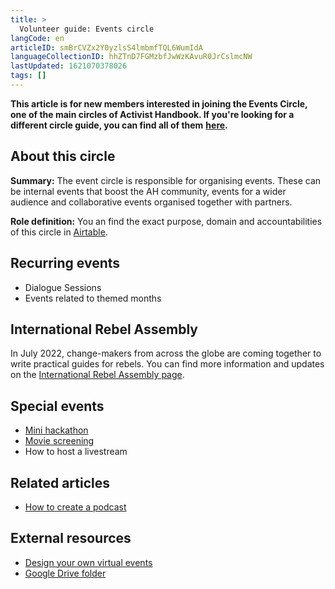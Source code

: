 ```yaml
---
title: >
  Volunteer guide: Events circle
langCode: en
articleID: smBrCVZx2Y0yzlsS4lmbmfTQL6WumIdA
languageCollectionID: hhZTnD7FGMzbfJwWzKAvuR0JrCslmcNW
lastUpdated: 1621070378026
tags: []
---
```


**This article is for new members interested in joining the Events Circle, one of the main circles of Activist Handbook. If you're looking for a different circle guide, you can find all of them** [**here**](/support)**.**

## About this circle

**Summary:** The event circle is responsible for organising events. These can be internal events that boost the AH community, events for a wider audience and collaborative events organised together with partners.

**Role definition:** You an find the exact purpose, domain and accountabilities of this circle in [Airtable](https://airtable.com/shrnow8KNDUtO4oGq/tblTRJuhY3VDCNwJr/viwQ80eK0aE226gpv/recHZ7kAZgrlcuUkn).

## Recurring events

-   Dialogue Sessions
-   Events related to themed months

## International Rebel Assembly

In July 2022, change-makers from across the globe are coming together to write practical guides for rebels. You can find more information and updates on the [International Rebel Assembly page](/rebelassembly).

## Special events

-   [Mini hackathon](/support/events/mini-hackathon)
-   [Movie screening](/support/events/movie-screening)
-   How to host a livestream

## Related articles

-   [How to create a podcast](/support/events/podcastguide)

## External resources

-   [Design your own virtual events](https://foundation.mozilla.org/en/blog/mozfest-resources-to-design-your-own-virtual-events/)
-   [Google Drive folder](https://drive.google.com/drive/folders/1AgKDOhCp_2FnsnYRLNkfwwggUhK5rTz-)